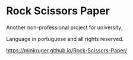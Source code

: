 # Rock Scissors Paper
Another non-professional project for university;

Language in portuguese and all rights reserved.


https://minkruger.github.io/Rock-Scissors-Paper/

